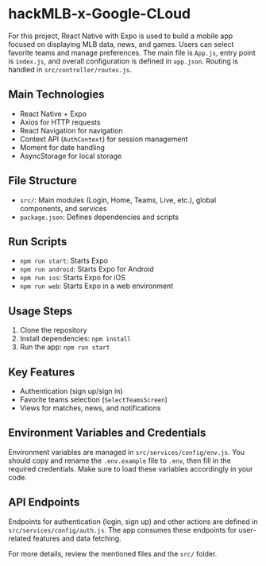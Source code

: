 # hackMLB-x-Google-CLoud

For this project, React Native with Expo is used to build a mobile app focused on displaying MLB data, news, and games. Users can select favorite teams and manage preferences. The main file is `App.js`, entry point is `index.js`, and overall configuration is defined in `app.json`. Routing is handled in `src/controller/routes.js`.

## Main Technologies

- React Native + Expo
- Axios for HTTP requests
- React Navigation for navigation
- Context API (`AuthContext`) for session management
- Moment for date handling
- AsyncStorage for local storage

## File Structure

- `src/`: Main modules (Login, Home, Teams, Live, etc.), global components, and services
- `package.json`: Defines dependencies and scripts

## Run Scripts

- `npm run start`: Starts Expo
- `npm run android`: Starts Expo for Android
- `npm run ios`: Starts Expo for iOS
- `npm run web`: Starts Expo in a web environment

## Usage Steps

1. Clone the repository
2. Install dependencies: `npm install`
3. Run the app: `npm run start`

## Key Features

- Authentication (sign up/sign in)
- Favorite teams selection (`SelectTeamsScreen`)
- Views for matches, news, and notifications

## Environment Variables and Credentials

Environment variables are managed in `src/services/config/env.js`. You should copy and rename the `.env.example` file to `.env`, then fill in the required credentials. Make sure to load these variables accordingly in your code.

## API Endpoints

Endpoints for authentication (login, sign up) and other actions are defined in `src/services/config/auth.js`. The app consumes these endpoints for user-related features and data fetching.

For more details, review the mentioned files and the `src/` folder.
